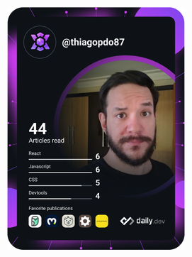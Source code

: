 <a href="https://app.daily.dev/DailyDevTips"><img src="https://github.com/thiagopdo/thiagopdo/blob/master/devcard.svg" width="400" alt="Thiago Olivera's Dev Card"/></a>
